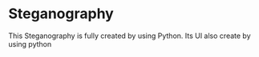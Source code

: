 # Steganography
This Steganography is fully created by using Python. Its UI also create by using python  
